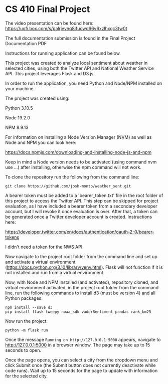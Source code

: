 # CS 410 Final Project

The video presentation can be found here: https://uofi.box.com/s/palrjvvnq8ifucwd66v6xzlhxgc3tw0t

The full documentation submission is found in the Final Project Documentation PDF

Instructions for running application can be found below.

This project was created to analyze local sentiment about weather in selected cities,
using both the Twitter API and National Weather Service API. This project leverages Flask and D3.js.

In order to run the application, you need Python and Node/NPM installed on your machine.

The project was created using:

Python 3.10.5

Node 19.2.0

NPM 8.9.13

For information on installing a Node Version Manager (NVM) as well as Node and NPM you can look here:

https://docs.npmjs.com/downloading-and-installing-node-js-and-npm

Keep in mind a Node version needs to be activated (using command nvm use ...) after installing, otherwise the npm command will not work.

To clone the repository run the following from the command line:
```
git clone https://github.com/josh-monto/weather_sent.git
```

A bearer token must be added to a 'bearer_token.txt' file in the root folder of this project to access the Twitter API. This step can be skipped for project evaluation, as I have included a bearer token from a secondary developer account, but I will revoke it once evaluation is over. After that, a token can be generated once a Twitter developer account is created. Instructions here:

https://developer.twitter.com/en/docs/authentication/oauth-2-0/bearer-tokens

I didn't need a token for the NWS API.

Now navigate to the project root folder from the command line and set up and activate a virtual environment (https://docs.python.org/3.10/library/venv.html). Flask will not function if it is not installed and run from a virtual environment

Now, with Node and NPM installed (and activated), repository cloned, and virtual environment activated, in the project root folder from the command line, run the following commands to install d3 (must be version 4) and all Python packages:

```
npm install --save d3
pip install flask tweepy noaa_sdk vaderSentiment pandas rank_bm25
```

Now run the project:

```
python -m flask run
```

Once the message `Running on http://127.0.0.1:5000` appears, navigate to http://127.0.0.1:5000 in a browser window. The page may take up to 15 seconds to open.

Once the page opens, you can select a city from the dropdown menu and click Submit once (the Submit button does not currently deactivate while code runs). Wait up to 15 seconds for the page to update with information for the selected city.

